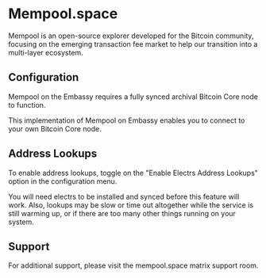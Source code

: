 # Mempool.space 

Mempool is an open-source explorer developed for the Bitcoin community, focusing on the emerging transaction fee market to help our transition into a multi-layer ecosystem. 
## Configuration

Mempool on the Embassy requires a fully synced archival Bitcoin Core node to function.

This implementation of Mempool on Embassy enables you to connect to your own Bitcoin Core node.

## Address Lookups

To enable address lookups, toggle on the "Enable Electrs Address Lookups" option in the configuration menu.

You will need electrs to be installed and synced before this feature will work. Also, lookups may be slow or time out altogether while the service is still warming up, or if there are too many other things running on your system.

## Support

For additional support, please visit the mempool.space matrix support room.
